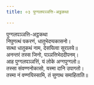 ```yaml
---
title: ०३ पुग्गलपञ्ञत्ति-अट्ठकथा

---
```

पुग्गलपञ्ञत्ति-अट्ठकथा  
निपुणत्थं पकरणं, धातुभेदप्पकासनो।  
सत्था धातुकथं नाम, देसयित्वा सुरालये॥  
अनन्तरं तस्स जिनो, पञ्ञत्तिभेददीपनम्।  
आह पुग्गलपञ्ञत्तिं, यं लोके अग्गपुग्गलो॥  
तस्सा संवण्णनोकासो, यस्मा दानि उपागतो।  
तस्मा नं वण्णयिस्सामि, तं सुणाथ समाहिताति॥  